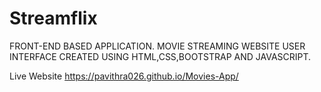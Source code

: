 # Streamflix

FRONT-END BASED APPLICATION. MOVIE STREAMING WEBSITE USER INTERFACE CREATED USING HTML,CSS,BOOTSTRAP AND JAVASCRIPT.

Live Website https://pavithra026.github.io/Movies-App/
